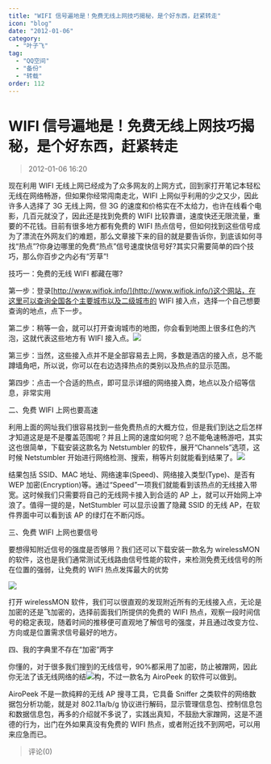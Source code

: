 ```yaml
---
title: "WIFI 信号遍地是！免费无线上网技巧揭秘，是个好东西，赶紧转走"
icon: "blog"
date: "2012-01-06"
category:
  - "叶子飞"
tag:
  - "QQ空间"
  - "备份"
  - "转载"
order: 112
---
```

# WIFI 信号遍地是！免费无线上网技巧揭秘，是个好东西，赶紧转走

> 2012-01-06 16:20

现在利用 WIFI 无线上网已经成为了众多网友的上网方式，回到家打开笔记本轻松无线在网络畅游，但如果你经常闯南走北，WIFI 上网似乎利用的少之又少，因此许多人选择了 3G 无线上网，但 3G 的速度和价格实在不太给力，也许在线看个电影，几百元就没了，因此还是找到免费的 WIFI 比较靠谱，速度快还无限流量，重要的不花钱。目前有很多地方都有免费的 WIFI 热点信号，但如何找到这些信号成为了漂流在外网友们的难题，那么文章接下来的目的就是要告诉你，到底该如何寻找“热点”?你身边哪里的免费“热点”信号速度快信号好?其实只需要简单的四个技巧，那么你百步之内必有“芳草”!

技巧一：免费的无线 WIFI 都藏在哪?

第一步：登录[http://www.wifiok.info/](http://www.wifiok.info/)这个网站，在这里可以查询全国各个主要城市以及二级城市的 WIFI 接入点，选择一个自己想要查询的地点，点下一步。

第二步：稍等一会，就可以打开查询城市的地图，你会看到地图上很多红色的汽泡，这就代表这些地方有 WIFI 接入点。[![](https://pan.4a1801.life:11443/d/public/Qzone_wyf/Blogs/images/5F8133F6.webp)](https://pan.4a1801.life:11443/d/public/Qzone_wyf/Blogs/images/5F8133F6.webp)

第三步：当然，这些接入点并不是全部容易去上网，多数是酒店的接入点，总不能蹲墙角吧，所以说，你可以在右边选择热点的类别以及热点的显示范围。

第四步：点击一个合适的热点，即可显示详细的网络接入商，地点以及介绍等信息，非常实用

二、免费 WIFI 上网也要高速

利用上面的网址我们很容易找到一些免费热点的大概方位，但是我们到达之后怎样才知道这是是不是覆盖范围呢？并且上网的速度如何呢？总不能龟速畅游吧，其实这也很简单，下载安装这款名为 Netstumbler 的软件，展开“Channels”选项，这时候 Netstumbler 开始进行网络检测、搜索，稍等片刻就能看到结果了。[![](https://pan.4a1801.life:11443/d/public/Qzone_wyf/Blogs/images/A2D91C17.webp)](https://pan.4a1801.life:11443/d/public/Qzone_wyf/Blogs/images/A2D91C17.webp)

结果包括 SSID、MAC 地址、网络速率(Speed)、网络接入类型(Type)、是否有 WEP 加密(Encryption)等。通过“Speed”一项我们就能看到该热点的无线接入带宽。这时候我们只需要将自己的无线网卡接入到合适的 AP 上，就可以开始网上冲浪了。值得一提的是，NetStumbler 可以显示设置了隐藏 SSID 的无线 AP，在软件界面中可以看到该 AP 的绿灯在不断闪烁。

三、免费 WIFI 上网也要信号

要想得知附近信号的强度是否够用？我们还可以下载安装一款名为 wirelessMON 的软件，这也是我们通常测试无线路由信号性能的软件，来检测免费无线信号的所在位置的强弱，让免费的 WIFI 热点发挥最大的优势

[![](https://pan.4a1801.life:11443/d/public/Qzone_wyf/Blogs/images/28F7FE0A.webp)](https://pan.4a1801.life:11443/d/public/Qzone_wyf/Blogs/images/28F7FE0A.webp)

打开 wirelessMON 软件，我们可以很直观的发现附近所有的无线接入点，无论是加密的还是飞加密的，选择前面我们所提供的免费的 WIFI 热点，观察一段时间信号的稳定表现，随着时间的推移便可直观地了解信号的强度，并且通过改变方位、方向或是位置需求信号最好的地方。

四、我的字典里不存在“加密”两字

你懂的，对于很多我们搜到的无线信号，90%都采用了加密，防止被蹭网，因此你无法了该无线网络的结[![](https://pan.4a1801.life:11443/d/public/Qzone_wyf/Blogs/images/0D9D12EE.webp)](https://pan.4a1801.life:11443/d/public/Qzone_wyf/Blogs/images/0D9D12EE.webp)构，不过一款名为 AiroPeek 的软件可以做到。

AiroPeek 不是一款纯粹的无线 AP 搜寻工具，它具备 Sniffer 之类软件的网络数据包分析功能，就是对 802.11a/b/g 协议进行解码，显示管理信息包、控制信息包和数据信息包，再多的介绍就不多说了，实践出真知，不鼓励大家蹭网，这是不道德的行为，出门在外如果真没有免费的 WIFI 热点，或者附近找不到网吧，可以用来应急而已。

> 评论(0)
